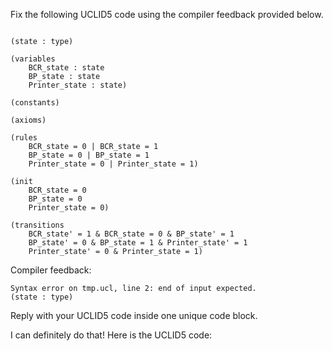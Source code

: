 
Fix the following UCLID5 code using the compiler feedback provided below.

```

(state : type)

(variables
    BCR_state : state
    BP_state : state
    Printer_state : state)

(constants)

(axioms)

(rules
    BCR_state = 0 | BCR_state = 1
    BP_state = 0 | BP_state = 1
    Printer_state = 0 | Printer_state = 1)

(init
    BCR_state = 0
    BP_state = 0
    Printer_state = 0)

(transitions
    BCR_state' = 1 & BCR_state = 0 & BP_state' = 1
    BP_state' = 0 & BP_state = 1 & Printer_state' = 1
    Printer_state' = 0 & Printer_state = 1)
```

Compiler feedback:

```
Syntax error on tmp.ucl, line 2: end of input expected.
(state : type)

```
Reply with your UCLID5 code inside one unique code block.

I can definitely do that! Here is the UCLID5 code:
```
